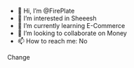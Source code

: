 - 👋 Hi, I’m @FirePlate
- 👀 I’m interested in Sheeesh
- 🌱 I’m currently learning E-Commerce
- 💞️ I’m looking to collaborate on Money
- 📫 How to reach me: No

<!---
FirePlate/FirePlate is a ✨ special ✨ repository because its `README.md` (this file) appears on your GitHub profile.
You can click the Preview link to take a look at your changes.
--->
Change

